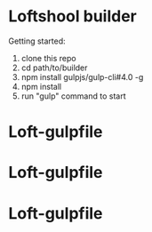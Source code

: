 # Loftshool builder

Getting started:

1. clone this repo
2. cd path/to/builder
3. npm install gulpjs/gulp-cli#4.0 -g
4. npm install
5. run "gulp" command to start
# Loft-gulpfile
# Loft-gulpfile
# Loft-gulpfile
